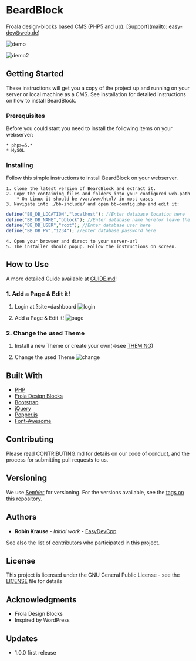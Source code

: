 BeardBlock
=================

Froala design-blocks based CMS (PHP5 and up). [Support](mailto: easy-dev@web.de)

![demo](https://i.imgur.com/m6SNlRm.gif)

![demo2](https://i.imgur.com/EbRB0En.gif)

## Getting Started

These instructions will get you a copy of the project up and running on your server or local machine as a CMS. See installation for detailed instructions on how to install BeardBlock.

### Prerequisites

Before you could start you need to install the following items on your webserver:

```
* php>=5.*
* MySQL
```

### Installing

Follow this simple instructions to install BeardBlock on your webserver.

```
1. Clone the latest version of BeardBlock and extract it.
2. Copy the containing files and folders into your configured web-path
    * On Linux it should be /var/www/html/ in most cases
3. Navigate into ./bb-include/ and open bb-config.php and edit it:
```
```php
define("BB_DB_LOCATION","localhost"); //Enter database location here
define("BB_DB_NAME","bblock"); //Enter database name here(or leave the same[recommended])
define("BB_DB_USER","root"); //Enter database user here
define("BB_DB_PW","1234"); //Enter database password here
```
```
4. Open your browser and direct to your server-url
5. The installer should popup. Follow the instructions on screen.
```

## How to Use

A more detailed Guide available at [GUIDE.md](GUIDE.md)!

### 1. Add a Page & Edit it!

1. Login at ?site=dashboard
![login](https://i.imgur.com/m6SNlRm.gif)

2. Add a Page & Edit it!
![page](https://i.imgur.com/XyOuNe7.gif)

### 2. Change the used Theme

1. Install a new Theme or create your own(->see [THEMING](THEMING.md))

2. Change the used Theme
![change](https://i.imgur.com/Sb5Ipnu.gif)

## Built With

* [PHP](http://www.php.net)
* [Frola Design Blocks](https://github.com/froala/design-blocks)
* [Bootstrap](https://getbootstrap.com/)
* [jQuery](https://jquery.com/)
* [Popper.js](https://popper.js.org/)
* [Font-Awesome](http://fontawesome.io/)

## Contributing

Please read CONTRIBUTING.md for details on our code of conduct, and the process for submitting pull requests to us.

## Versioning

We use [SemVer](http://semver.org/) for versioning. For the versions available, see the [tags on this repository](https://github.com/EasyDevCpp/BeardBlock/tags). 

## Authors

* **Robin Krause** - *Initial work* - [EasyDevCpp](https://github.com/EasyDevCpp/)

See also the list of [contributors](https://github.com/EasyDevCpp/BeardBlock/contributors) who participated in this project.

## License

This project is licensed under the GNU General Public License - see the [LICENSE](LICENSE) file for details

## Acknowledgments

* Frola Design Blocks
* Inspired by WordPress

## Updates
* 1.0.0 first release
